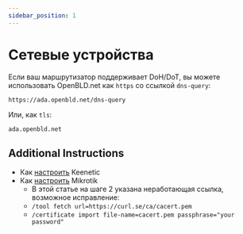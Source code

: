 ```yaml
---
sidebar_position: 1
---
```


# Сетевые устройства

Если ваш маршрутизатор поддерживает DoH/DoT, вы можете использовать OpenBLD.net как `https` со ссылкой `dns-query`:

```shell
https://ada.openbld.net/dns-query
```

Или, как `tls`:

```shell
ada.openbld.net
```

## Additional Instructions

* Как [настроить](https://help.keenetic.com/hc/ru/articles/360007687159-%D0%9F%D1%80%D0%BE%D0%BA%D1%81%D0%B8-%D1%81%D0%B5%D1%80%D0%B2%D0%B5%D1%80%D1%8B-DNS-over-TLS-%D0%B8-DNS-over-HTTPS-%D0%B4%D0%BB%D1%8F-%D1%88%D0%B8%D1%84%D1%80%D0%BE%D0%B2%D0%B0%D0%BD%D0%B8%D1%8F-DNS-%D0%B7%D0%B0%D0%BF%D1%80%D0%BE%D1%81%D0%BE%D0%B2) Keenetic
* Как [настроить](https://jcutrer.com/howto/networking/mikrotik/mikrotik-dns-over-https) Mikrotik
  * В этой статье на шаге 2 указана неработающая ссылка, возможное исправление:
  * `/tool fetch url=https://curl.se/ca/cacert.pem`
  * `/certificate import file-name=cacert.pem passphrase="your password"`
